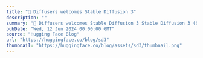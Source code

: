```yaml
---
title: "🧨 Diffusers welcomes Stable Diffusion 3"
description: ""
summary: "🧨 Diffusers welcomes Stable Diffusion 3 Stable Diffusion 3 (SD3), Stability AI’s latest iteration of..."
pubDate: "Wed, 12 Jun 2024 00:00:00 GMT"
source: "Hugging Face Blog"
url: "https://huggingface.co/blog/sd3"
thumbnail: "https://huggingface.co/blog/assets/sd3/thumbnail.png"
---
```


